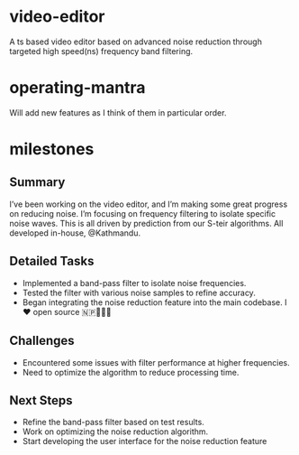 # video-editor

A ts based video editor based on advanced noise reduction through targeted high speed(ns) frequency band filtering.

# operating-mantra

Will add new features as I think of them in particular order.

# milestones

## Summary

I’ve been working on the video editor, and I’m making some great progress on reducing noise. I’m focusing on frequency filtering to isolate specific noise waves. This is all driven by prediction from our S-teir algorithms. All developed in-house, @Kathmandu.

## Detailed Tasks

- Implemented a band-pass filter to isolate noise frequencies.
- Tested the filter with various noise samples to refine accuracy.
- Began integrating the noise reduction feature into the main codebase. I ♥️ open source 🇳🇵🤲🏻🔆

## Challenges

- Encountered some issues with filter performance at higher frequencies.
- Need to optimize the algorithm to reduce processing time.

## Next Steps

- Refine the band-pass filter based on test results.
- Work on optimizing the noise reduction algorithm.
- Start developing the user interface for the noise reduction feature
